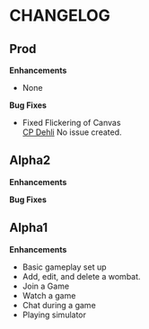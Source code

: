 CHANGELOG
=========

## Prod
**Enhancements**
* None

**Bug Fixes**
* Fixed Flickering of Canvas  
[CP Dehli](https://github.com/dehli) No issue created.

## Alpha2
**Enhancements**

**Bug Fixes**
## Alpha1
**Enhancements**
* Basic gameplay set up
* Add, edit, and delete a wombat.
* Join a Game
* Watch a game
* Chat during a game
* Playing simulator
